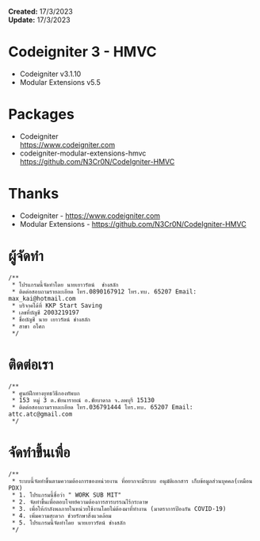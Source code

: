 <b>Created:</b> 17/3/2023<br>
<b>Update:</b> 17/3/2023<br>

# Codeigniter 3 - HMVC

- Codeigniter v3.1.10  
- Modular Extensions v5.5  

# Packages
- Codeigniter  
https://www.codeigniter.com
- codeigniter-modular-extensions-hmvc  
https://github.com/N3Cr0N/CodeIgniter-HMVC

# Thanks
- Codeigniter - https://www.codeigniter.com
- Modular Extensions - https://github.com/N3Cr0N/CodeIgniter-HMVC


# ผู้จัดทำ
    /**
	 * โปรแกรมนี้จัดทำโดย นายเยาวรัตน์  ช่างสลัก
	 * ติดต่อสอบถามรายละเอียด โทร.0890167912 โทร.ทบ. 65207 Email: max_kai@hotmail.com
	 * บริจาคได้ที่ KKP Start Saving
	 * เลขที่บัญชี 2003219197
	 * ชื่อบัญชี นาย เยาวรัตน์ ช่างสลัก
	 * สาขา อโศก
	 */

# ติดต่อเรา
    /**
	 * ศูนย์ฝึกทางยุทธวิธีกองทัพบก
	 * 153 หมู่ 3 ต.ชัยนารายณ์ อ.ชัยบาดาล จ.ลพบุรี 15130
	 * ติดต่อสอบถามรายละเอียด โทร.036791444 โทร.ทบ. 65207 Email: attc.atc@gmail.com
	 */

# จัดทำขึ้นเพื่อ
    /**
	 * ระบบนี้จัดทำขึ้นตามความต้องการของหน่วยงาน ที่อยากจะมีระบบ อนุมัติเอกสาร เก็บข้อมูลส่วนบุคคล(เหมือน PDX)
	 * 1. โปรแกรมนี้ชื่อว่า " WORK SUB MIT"
	 * 2. จัดทำขึ้นเพื่อตอบโจทย์ความต้องการสารบรรณไร้กระดาษ
	 * 3. เพื่อให้กำลังพลภายในหน่วยใช้งานโดยไม่ต้องมาที่ทำงาน (มาตราการป้องกัน COVID-19)
	 * 4. เพิ่มความสะดวก ช่วยรักษาสิ่งแวดล้อม
	 * 5. โปรแกรมนี้จัดทำโดย นายเยาวรัตน์ ช่างสลัก
	 */